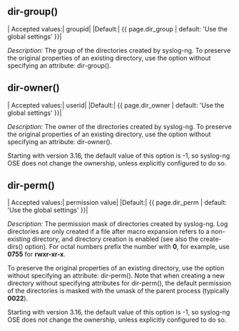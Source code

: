 ## dir-group()

|  Accepted values:|   groupid|
|Default:|   {{ page.dir_group | default: 'Use the global settings' }}|

*Description:* The group of the directories created by syslog-ng. To
preserve the original properties of an existing directory, use the
option without specifying an attribute: dir-group().

## dir-owner()

|  Accepted values:|   userid|
|Default:| {{ page.dir_owner | default: 'Use the global settings' }}|

*Description:* The owner of the directories created by syslog-ng. To
preserve the original properties of an existing directory, use the
option without specifying an attribute: dir-owner().

Starting with version 3.16, the default value of this option is -1, so
syslog-ng OSE does not change the ownership, unless explicitly
configured to do so.

## dir-perm()

|  Accepted values:|   permission value|
  |Default:| {{ page.dir_perm | default: 'Use the global settings' }}|

*Description:* The permission mask of directories created by syslog-ng.
Log directories are only created if a file after macro expansion refers
to a non-existing directory, and directory creation is enabled (see also
the create-dirs() option). For octal numbers prefix the number with
**0**, for example, use **0755** for **rwxr-xr-x**.

To preserve the original properties of an existing directory, use the
option without specifying an attribute: dir-perm(). Note that when
creating a new directory without specifying attributes for dir-perm(),
the default permission of the directories is masked with the umask of
the parent process (typically **0022**).

Starting with version 3.16, the default value of this option is -1, so
syslog-ng OSE does not change the ownership, unless explicitly
configured to do so.
